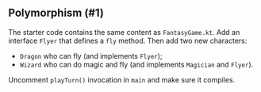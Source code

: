 ## Polymorphism (#1)

The starter code contains the same content as `FantasyGame.kt`. Add an interface
`Flyer` that defines a `fly` method. Then add two new characters:

- `Dragon` who can fly (and implements `Flyer`);
- `Wizard` who can do magic and fly (and implements `Magician` and `Flyer`). 

Uncomment `playTurn()` invocation in `main` and make sure it compiles.